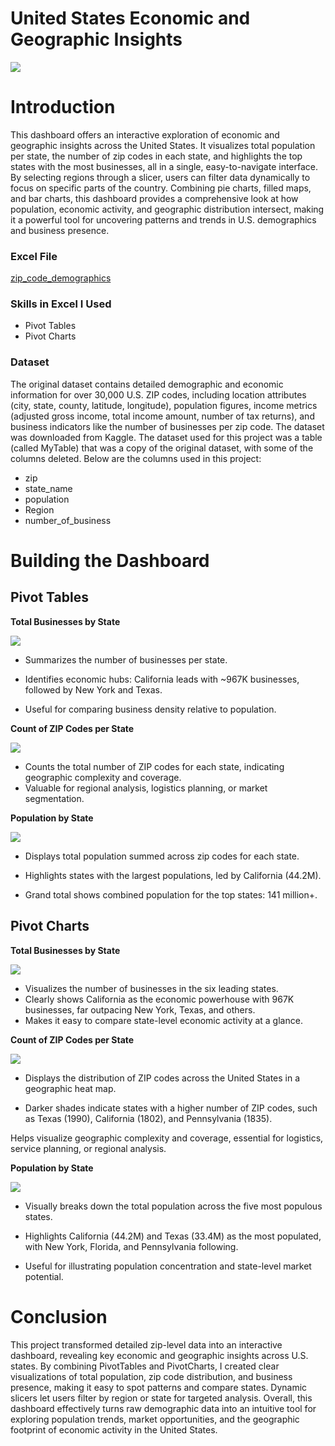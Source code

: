 # United States Economic and Geographic Insights
![](dashboard..png)
# Introduction
This dashboard offers an interactive exploration of economic and geographic insights across the United States. It visualizes total population per state, the number of zip codes in each state, and highlights the top states with the most businesses, all in a single, easy-to-navigate interface. By selecting regions through a slicer, users can filter data dynamically to focus on specific parts of the country. Combining pie charts, filled maps, and bar charts, this dashboard provides a comprehensive look at how population, economic activity, and geographic distribution intersect, making it a powerful tool for uncovering patterns and trends in U.S. demographics and business presence.
### Excel File
[zip_code_demographics](zip_code_demographics.xlsx)
### Skills in Excel I Used
* Pivot Tables
* Pivot Charts

### Dataset
The original dataset contains detailed demographic and economic information for over 30,000 U.S. ZIP codes, including location attributes (city, state, county, latitude, longitude), population figures, income metrics (adjusted gross income, total income amount, number of tax returns), and business indicators like the number of businesses per zip code. The dataset was downloaded from Kaggle. The dataset used for this project was a table (called MyTable) that was a copy of the original dataset, with some of the columns deleted. Below are the columns used in this project:
* zip
* state_name
* population
* Region
* number_of_business
# Building the Dashboard
## Pivot Tables
**Total Businesses by State**

![](Top_businesses.png)

* Summarizes the number of businesses per state.

* Identifies economic hubs: California leads with ~967K businesses, followed by New York and Texas.

* Useful for comparing business density relative to population.

**Count of ZIP Codes per State**

![](zip_count.png)

* Counts the total number of ZIP codes for each state, indicating geographic complexity and coverage.
* Valuable for regional analysis, logistics planning, or market segmentation.

**Population by State**

![](population.png)
* Displays total population summed across zip codes for each state.

* Highlights states with the largest populations, led by California (44.2M).

* Grand total shows combined population for the top states: 141 million+.
## Pivot Charts
**Total Businesses by State**

![](business.png)
* Visualizes the number of businesses in the six leading states.
* Clearly shows California as the economic powerhouse with 967K businesses, far outpacing New York, Texas, and others.
* Makes it easy to compare state-level economic activity at a glance.

**Count of ZIP Codes per State**

![](zip.png)

* Displays the distribution of ZIP codes across the United States in a geographic heat map.

* Darker shades indicate states with a higher number of ZIP codes, such as Texas (1990), California (1802), and Pennsylvania (1835).

Helps visualize geographic complexity and coverage, essential for logistics, service planning, or regional analysis.

**Population by State**

![](pop.png)
* Visually breaks down the total population across the five most populous states.

* Highlights California (44.2M) and Texas (33.4M) as the most populated, with New York, Florida, and Pennsylvania following.

* Useful for illustrating population concentration and state-level market potential.

# Conclusion
This project transformed detailed zip-level data into an interactive dashboard, revealing key economic and geographic insights across U.S. states. By combining PivotTables and PivotCharts, I created clear visualizations of total population, zip code distribution, and business presence, making it easy to spot patterns and compare states. Dynamic slicers let users filter by region or state for targeted analysis. Overall, this dashboard effectively turns raw demographic data into an intuitive tool for exploring population trends, market opportunities, and the geographic footprint of economic activity in the United States.


